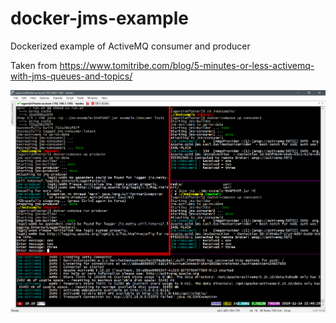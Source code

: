 # docker-jms-example
Dockerized example of ActiveMQ consumer and producer

Taken from https://www.tomitribe.com/blog/5-minutes-or-less-activemq-with-jms-queues-and-topics/

![image](Capture.PNG)
